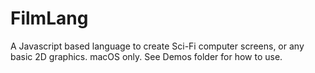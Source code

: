 # FilmLang

A Javascript based language to create Sci-Fi computer screens, or any basic 2D graphics. macOS only. See Demos folder for how to use.

